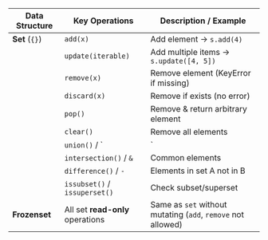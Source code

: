 | Data Structure        | Key Operations                      | Description / Example                                        |
| --------------------- | ----------------------------------- | ------------------------------------------------------------ |
| **Set** (`{}`)        | `add(x)`                            | Add element → `s.add(4)`                                     |
|                       | `update(iterable)`                  | Add multiple items → `s.update([4, 5])`                      |
|                       | `remove(x)`                         | Remove element (KeyError if missing)                         |
|                       | `discard(x)`                        | Remove if exists (no error)                                  |
|                       | `pop()`                             | Remove & return arbitrary element                            |
|                       | `clear()`                           | Remove all elements                                          |
|                       | `union()` / `                       | `                                                            |
|                       | `intersection()` / `&`              | Common elements                                              |
|                       | `difference()` / `-`                | Elements in set A not in B                                   |
|                       | `issubset()` / `issuperset()`       | Check subset/superset                                        |
| **Frozenset**         | All set **read-only** operations    | Same as `set` without mutating (`add`, `remove` not allowed) |
